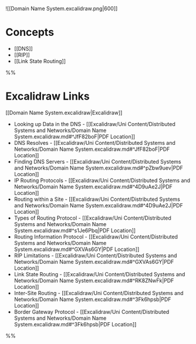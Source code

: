![[Domain Name System.excalidraw.png|600]]

# Concepts

- [[DNS]]
- [[RIP]]
- [[Link State Routing]]

%%
# Excalidraw Links

[[Domain Name System.excalidraw|Excalidraw]]

- Looking up Data in the DNS - [[Excalidraw/Uni Content/Distributed Systems and Networks/Domain Name System.excalidraw.md#^JfF82boF|PDF Location]]
- DNS Resolves - [[Excalidraw/Uni Content/Distributed Systems and Networks/Domain Name System.excalidraw.md#^JfF82boF|PDF Location]]
- Finding DNS Servers - [[Excalidraw/Uni Content/Distributed Systems and Networks/Domain Name System.excalidraw.md#^pZbw9uev|PDF Location]]
- IP Routing Protocols - [[Excalidraw/Uni Content/Distributed Systems and Networks/Domain Name System.excalidraw.md#^4D9uAe2J|PDF Location]]
- Routing within a Site - [[Excalidraw/Uni Content/Distributed Systems and Networks/Domain Name System.excalidraw.md#^4D9uAe2J|PDF Location]]
- Types of Routing Protocol - [[Excalidraw/Uni Content/Distributed Systems and Networks/Domain Name System.excalidraw.md#^s1Je6Pbq|PDF Location]]
- Routing Information Protocol - [[Excalidraw/Uni Content/Distributed Systems and Networks/Domain Name System.excalidraw.md#^GXVAs6GY|PDF Location]]
- RIP Limitations - [[Excalidraw/Uni Content/Distributed Systems and Networks/Domain Name System.excalidraw.md#^GXVAs6GY|PDF Location]]
- Link State Routing - [[Excalidraw/Uni Content/Distributed Systems and Networks/Domain Name System.excalidraw.md#^RK8ZNwFk|PDF Location]]
- Inter-Site Routing - [[Excalidraw/Uni Content/Distributed Systems and Networks/Domain Name System.excalidraw.md#^3Fk6hpsb|PDF Location]]
- Border Gateway Protocol - [[Excalidraw/Uni Content/Distributed Systems and Networks/Domain Name System.excalidraw.md#^3Fk6hpsb|PDF Location]]

%%